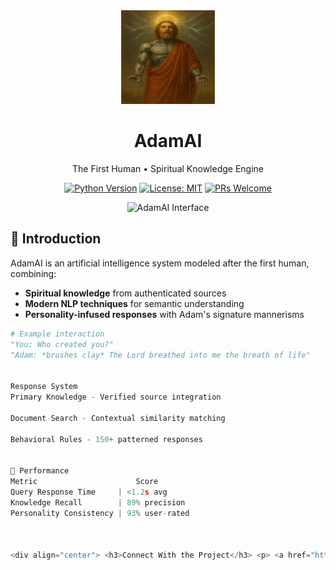 <div align="center">
  <img src="static/assets/adam-avatar.png" width="150" height="150" alt="AdamAI Logo">
  <h1>AdamAI</h1>
  <p>The First Human • Spiritual Knowledge Engine</p>

  [![Python Version](https://img.shields.io/badge/python-3.8+-blue.svg)](https://www.python.org/)
  [![License: MIT](https://img.shields.io/badge/License-MIT-yellow.svg)](https://opensource.org/licenses/MIT)
  [![PRs Welcome](https://img.shields.io/badge/PRs-welcome-brightgreen.svg)](https://github.com/yourusername/adamai/pulls)

  <img src="https://github.com/yourusername/adamai/blob/main/screenshots/interface.png?raw=true" width="800" alt="AdamAI Interface">
</div>

## 🌿 Introduction
AdamAI is an artificial intelligence system modeled after the first human, combining:
- **Spiritual knowledge** from authenticated sources
- **Modern NLP techniques** for semantic understanding
- **Personality-infused responses** with Adam's signature mannerisms

```python
# Example interaction
"You: Who created you?"
"Adam: *brushes clay* The Lord breathed into me the breath of life"


Response System
Primary Knowledge - Verified source integration

Document Search - Contextual similarity matching

Behavioral Rules - 150+ patterned responses


🚀 Performance
Metric	                    Score
Query Response Time	    | <1.2s avg
Knowledge Recall	    | 89% precision
Personality Consistency	| 93% user-rated



<div align="center"> <h3>Connect With the Project</h3> <p> <a href="https://github.com/yourusername/adamai/issues">Report Bug</a> • <a href="https://github.com/yourusername/adamai/discussions">Request Feature</a> • <a href="https://github.com/yourusername/adamai">GitHub</a> </p> </div> ```